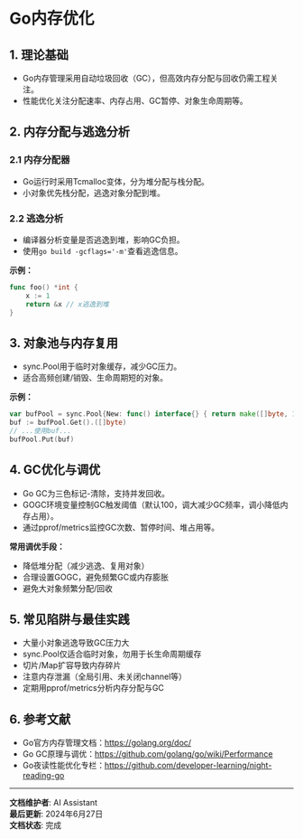 # Go内存优化

## 1. 理论基础

- Go内存管理采用自动垃圾回收（GC），但高效内存分配与回收仍需工程关注。
- 性能优化关注分配速率、内存占用、GC暂停、对象生命周期等。

## 2. 内存分配与逃逸分析

### 2.1 内存分配器

- Go运行时采用Tcmalloc变体，分为堆分配与栈分配。
- 小对象优先栈分配，逃逸对象分配到堆。

### 2.2 逃逸分析

- 编译器分析变量是否逃逸到堆，影响GC负担。
- 使用`go build -gcflags='-m'`查看逃逸信息。

**示例：**

```go
func foo() *int {
    x := 1
    return &x // x逃逸到堆
}
```

## 3. 对象池与内存复用

- sync.Pool用于临时对象缓存，减少GC压力。
- 适合高频创建/销毁、生命周期短的对象。

**示例：**

```go
var bufPool = sync.Pool{New: func() interface{} { return make([]byte, 1024) }}
buf := bufPool.Get().([]byte)
// ...使用buf...
bufPool.Put(buf)
```

## 4. GC优化与调优

- Go GC为三色标记-清除，支持并发回收。
- GOGC环境变量控制GC触发阈值（默认100，调大减少GC频率，调小降低内存占用）。
- 通过pprof/metrics监控GC次数、暂停时间、堆占用等。

**常用调优手段：**

- 降低堆分配（减少逃逸、复用对象）
- 合理设置GOGC，避免频繁GC或内存膨胀
- 避免大对象频繁分配/回收

## 5. 常见陷阱与最佳实践

- 大量小对象逃逸导致GC压力大
- sync.Pool仅适合临时对象，勿用于长生命周期缓存
- 切片/Map扩容导致内存碎片
- 注意内存泄漏（全局引用、未关闭channel等）
- 定期用pprof/metrics分析内存分配与GC

## 6. 参考文献

- Go官方内存管理文档：<https://golang.org/doc/>
- Go GC原理与调优：<https://github.com/golang/go/wiki/Performance>
- Go夜读性能优化专栏：<https://github.com/developer-learning/night-reading-go>

---

**文档维护者**: AI Assistant  
**最后更新**: 2024年6月27日  
**文档状态**: 完成
